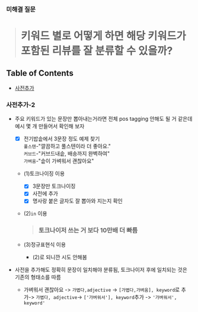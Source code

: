 ### 미해결 질문
># 키워드 별로 어떻게 하면 해당 키워드가 포함된 리뷰를 잘 분류할 수 있을까?

## Table of Contents
- [사전추가](#사전추가-2)

### 사전추가-2
- 주요 키워드가 있는 문장만 뽑아내는거라면 전체 pos tagging 안해도 될 거 같은데 예시 몇 개 만들어서 확인해 보자
    - [x] 전기밥솥에서 3문장 정도 예제 찾기  
      `풀스텐`-"깔끔하고 풀스텐이라 더 좋아요."  
      `커브드`-"커브드내솥, 배송까지 완벽하여"   
      `가벼움`-"솥이 가벼워서 괜찮아요"  

    - (1)토크나이징 이용

        - [x] 3문장만 토크나이징
        - [x] 사전에 추가
        - [x] 명사랑 붙은 글자도 잘 뽑아와 지는지 확인

    - (2)`in` 이용

        > ### 토크나이저 쓰는 거 보다 10만배 더 빠름

    - (3)정규표현식 이용

        - (2)로 되니깐 시도 안해봄

- 사전을 추가해도 정확히 문장이 일치해야 분류됨, 토크나이저 후에 일치되는 것은 기존의 형태소를 따름
  - 가벼워서 괜찮아요 -> `가볍다,adjective` -> `[가볍다,가벼움], keyword`로 추가-> `가볍다, adjective`-> `['가벼워서'], keyword`추가 -> `'가벼워서', keyword'`

